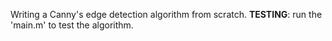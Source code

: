 Writing a Canny's edge detection algorithm from scratch.
**TESTING**: run the 'main.m' to test the algorithm.

